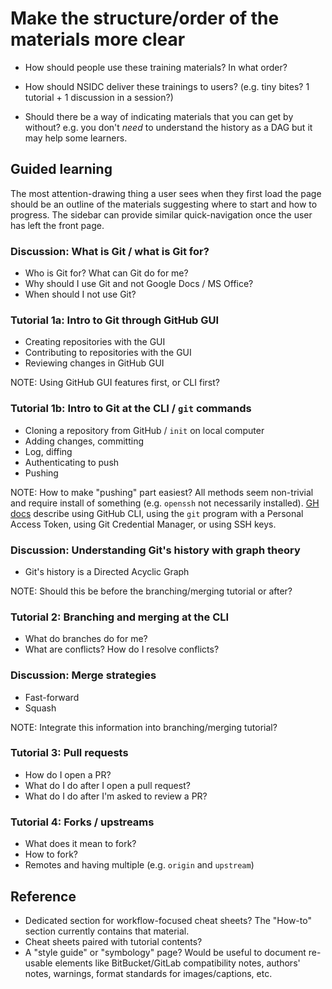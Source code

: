 # Make the structure/order of the materials more clear

* How should people use these training materials? In what order?

* How should NSIDC deliver these trainings to users? (e.g. tiny bites? 1 tutorial + 1
discussion in a session?)

* Should there be a way of indicating materials that you can get by without? e.g. you
don't _need_ to understand the history as a DAG but it may help some learners.


## Guided learning

The most attention-drawing thing a user sees when they first load the page should be an
outline of the materials suggesting where to start and how to progress. The sidebar can
provide similar quick-navigation once the user has left the front page.


### Discussion: What is Git / what is Git for?

* Who is Git for? What can Git do for me?
* Why should I use Git and not Google Docs / MS Office?
* When should I not use Git?


### Tutorial 1a: Intro to Git through GitHub GUI

* Creating repositories with the GUI
* Contributing to repositories with the GUI
* Reviewing changes in GitHub GUI

NOTE: Using GitHub GUI features first, or CLI first?


### Tutorial 1b: Intro to Git at the CLI / `git` commands

* Cloning a repository from GitHub / `init` on local computer
* Adding changes, committing
* Log, diffing
* Authenticating to push
* Pushing

NOTE: How  to make "pushing" part easiest? All methods seem non-trivial and require
install of something (e.g. `openssh` not necessarily installed). [GH
docs](https://docs.github.com/en/authentication/keeping-your-account-and-data-secure/about-authentication-to-github#authenticating-with-the-command-line)
describe using GitHub CLI, using the `git` program with a Personal Access Token, using
Git Credential Manager, or using SSH keys.


### Discussion: Understanding Git's history with graph theory

* Git's history is a Directed Acyclic Graph

NOTE: Should this be before the branching/merging tutorial or after?


### Tutorial 2: Branching and merging at the CLI

* What do branches do for me?
* What are conflicts? How do I resolve conflicts?


### Discussion: Merge strategies

* Fast-forward
* Squash

NOTE: Integrate this information into branching/merging tutorial?


### Tutorial 3: Pull requests

* How do I open a PR?
* What do I do after I open a pull request?
* What do I do after I'm asked to review a PR?


### Tutorial 4: Forks / upstreams

* What does it mean to fork?
* How to fork?
* Remotes and having multiple (e.g. `origin` and `upstream`)


## Reference

* Dedicated section for workflow-focused cheat sheets? The "How-to" section currently
  contains that material.
* Cheat sheets paired with tutorial contents?
* A "style guide" or "symbology" page? Would be useful to document re-usable elements
  like BitBucket/GitLab compatibility notes, authors' notes, warnings, format standards
  for images/captions, etc.
